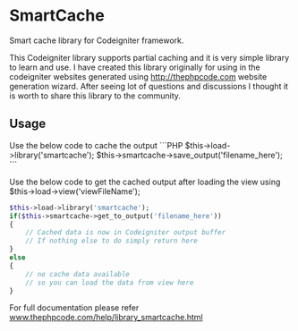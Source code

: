 SmartCache
==========

Smart cache library for Codeigniter framework.

This Codeigniter library supports partial caching and it is very simple library to learn and use. I have created
this library originally for using in the codeigniter websites generated using http://thephpcode.com 
website generation wizard. After seeing lot of questions and discussions I thought it is worth to share this
library to the community.

<h2>Usage</h2>
Use the below code to cache the output
```PHP
$this->load->library('smartcache');
$this->smartcache->save_output('filename_here');
```

Use the below code to get the cached output after loading the view using $this->load->view('viewFileName');
```PHP
$this->load->library('smartcache');
if($this->smartcache->get_to_output('filename_here'))
{
    // Cached data is now in Codeigniter output buffer
    // If nothing else to do simply return here
}
else
{
    // no cache data available
    // so you can load the data from view here
}
```

For full documentation please refer www.thephpcode.com/help/library_smartcache.html


